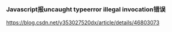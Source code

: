 ### Javascript报uncaught typeerror illegal invocation错误
https://blog.csdn.net/y353027520dx/article/details/46803073

### 